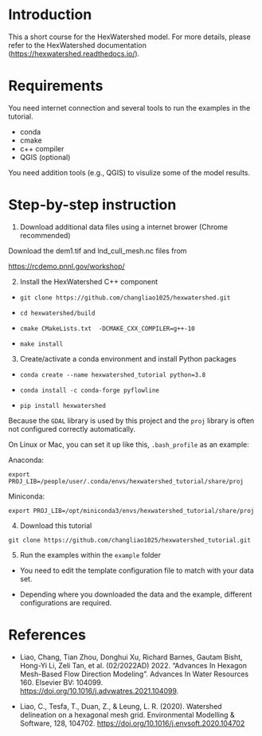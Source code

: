# Introduction
This a short course for the HexWatershed model.
For more details, please refer to the HexWatershed documentation (https://hexwatershed.readthedocs.io/).

# Requirements

You need internet connection and several tools to run the examples in the tutorial.

- conda 
- cmake
- c++ compiler
- QGIS (optional)

You need addition tools (e.g., QGIS) to visulize some of the model results.

# Step-by-step instruction


1. Download additional data files using a internet brower (Chrome recommended)

Download the dem1.tif and lnd_cull_mesh.nc files from

https://rcdemo.pnnl.gov/workshop/

2. Install the HexWatershed C++ component

- `git clone https://github.com/changliao1025/hexwatershed.git`

- `cd hexwatershed/build`

- `cmake CMakeLists.txt  -DCMAKE_CXX_COMPILER=g++-10`

- `make install`

3. Create/activate a conda environment and install Python packages

- `conda create --name hexwatershed_tutorial python=3.8`

- `conda install -c conda-forge pyflowline`

- `pip install hexwatershed`

Because the `GDAL` library is used by this project and the `proj` library is often not configured correctly automatically. 

On Linux or Mac, you can set it up like this, `.bash_profile` as an example:

Anaconda:

`export PROJ_LIB=/people/user/.conda/envs/hexwatershed_tutorial/share/proj`


Miniconda:

`export PROJ_LIB=/opt/miniconda3/envs/hexwatershed_tutorial/share/proj`

4. Download this tutorial

`git clone https://github.com/changliao1025/hexwatershed_tutorial.git`

5. Run the examples within the `example` folder

- You need to edit the template configuration file to match with your data set.

- Depending where you downloaded the data and the example, different configurations are required.


# References

* Liao, Chang, Tian Zhou, Donghui Xu, Richard Barnes, Gautam Bisht, Hong-Yi Li, Zeli Tan, et al. (02/2022AD) 2022. “Advances In Hexagon Mesh-Based Flow Direction Modeling”. Advances In Water Resources 160. Elsevier BV: 104099. 
https://doi.org/10.1016/j.advwatres.2021.104099.

* Liao, C., Tesfa, T., Duan, Z., & Leung, L. R. (2020). Watershed delineation on a hexagonal mesh grid. Environmental Modelling & Software, 128, 104702. https://doi.org/10.1016/j.envsoft.2020.104702